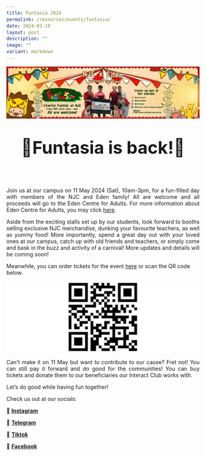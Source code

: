 ```yaml
---
title: Funtasia 2024
permalink: /resources/events/funtasia/
date: 2024-03-19
layout: post
description: ""
image: ""
variant: markdown
---
```

![](/images/Funtasia2024/NJ_Website_new.png)<br>
<center> <b> <p style="font-size:45px;"> 🎉Funtasia is back!🎉 </p> </b> </center><br>



<div style="text-align: justify;">
<p>
Join us at our campus on 11 May 2024 (Sat), 10am-3pm, for a fun-filled day with members of the NJC and Eden family! All are welcome and all proceeds will go to the Eden Centre for Adults. For more information about Eden Centre for Adults, you may click  <a target="_blank" href="https://www.autismlinks.org.sg">here</a>.
</p>

<p>
Aside from the exciting stalls set up by our students, look forward to booths selling exclusive NJC merchandise, dunking your favourite teachers, as well as yummy food! More importantly, spend a great day out with your loved ones at our campus, catch up with old friends and teachers, or simply come and bask in the buzz and activity of a carnival! More updates and details will be coming soon!
</p>
</div>

Meanwhile, you can order tickets for the event <a target="_blank" href="https://go.gov.sg/njcfuntasia">here</a> or scan the QR code below. 

![](/images/Funtasia2024/download.jpg)

<div style="text-align: justify;">
<p>
Can't make it on 11 May but want to contribute to our cause? Fret not! You can still pay it forward and do good for the communities! You can buy tickets and donate them to our beneficiaries our Interact Club works with. 
</p>
</div>

Let’s do good while having fun together!

Check us out at our socials: 

📸 <b><a target="_blank" href="https://www.instagram.com/njc.funtasia/">Instagram</a></b> 

📲 <b><a target="_blank" href="https://t.me/njcfuntasia">Telegram</a></b>

🎵 <b><a target="_blank" href="https://www.tiktok.com/@nationaljc">Tiktok</a></b>

📘 <b><a target="_blank" href="https://www.facebook.com/nationaljc/">Facebook</a></b>
